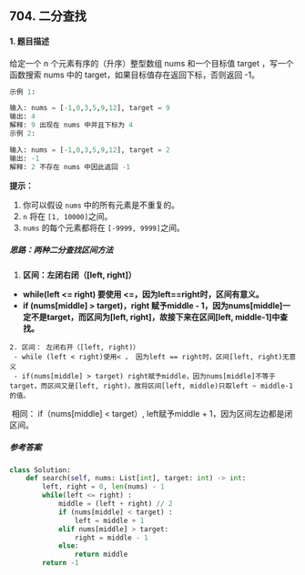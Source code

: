 ## 704. 二分查找

#### 1. 题目描述

给定一个 n 个元素有序的（升序）整型数组 nums 和一个目标值 target  ，写一个函数搜索 nums 中的 target，如果目标值存在返回下标，否则返回 -1。

```python
示例 1:

输入: nums = [-1,0,3,5,9,12], target = 9
输出: 4
解释: 9 出现在 nums 中并且下标为 4
示例 2:

输入: nums = [-1,0,3,5,9,12], target = 2
输出: -1
解释: 2 不存在 nums 中因此返回 -1
```

**提示：**

1. 你可以假设 `nums` 中的所有元素是不重复的。
2. `n` 将在 `[1, 10000]`之间。
3. `nums` 的每个元素都将在 `[-9999, 9999]`之间。

##### 思路：两种二分查找区间方法

1.  **区间：左闭右闭（[left, right]）**
   - **while(left <= right) 要使用 <=，因为left==right时，区间有意义。**
   - **if (nums[middle] > target)，right 赋予middle - 1，因为nums[middle]一定不是target，而区间为[left, right]，故接下来在区间[left, middle-1]中查找。**

 	2. 区间： 左闭右开（[left, right)）
     - while (left < right)使用< ， 因为left == right时，区间[left, right)无意义
     - if(nums[middle] > target) right赋予middle，因为nums[middle]不等于target，而区间又是[left, right)，故将区间[left, middle)只取left ~ middle-1的值。

​	相同： if（nums[middle] < target）, left赋予middle + 1，因为区间左边都是闭区间。

##### 参考答案

```python
class Solution:
    def search(self, nums: List[int], target: int) -> int:
        left, right = 0, len(nums) - 1
        while(left <= right) :
            middle = (left + right) // 2
            if (nums[middle] < target) :
                left = middle + 1
            elif nums[middle] > target:
                right = middle - 1
            else:
                return middle
        return -1
```



